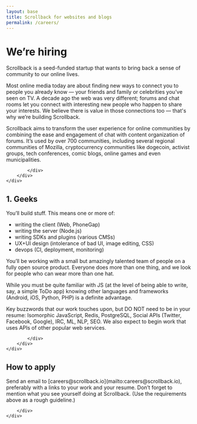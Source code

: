 ```yaml
---
layout: base
title: Scrollback for websites and blogs
permalink: /careers/
---
```


<div class="section campus">
    <div class="container center">
        <div class="row">
            <div class="col">
            
<h1> We’re hiring </h1>
<p>Scrollback is a seed-funded startup that wants to bring back a sense of community
to our online lives.</p>

<p>Most online media today are about finding new ways to connect you to people you already know — your friends and family or celebrities you’ve seen on TV. A decade ago the web was very different; forums and chat rooms let you connect with interesting new people who happen to share your interests. We believe there is value in those connections too — that's why we’re building Scrollback.</p>

<p>Scrollback aims to transform the user experience for online communities by combining the ease and engagement of chat with content organization of forums. It’s used by over 700 communities, including several regional communities of Mozilla, cryptocurrency communities like dogecoin, activist groups, tech conferences, comic blogs, online games and even municipalities.</p>
                
            </div>
        </div>
    </div>
</div>

<div class="section">
    <div class="container">
        <div class="row">
            <div class="col">
            
<h2>1. Geeks</h2>

<p>You’ll build stuff. This means one or more of:</p>
<ul>
    <li>writing the client (Web, PhoneGap)</li>
    <li>writing the server (Node.js)</li>
    <li>writing SDKs and plugins (various CMSs)</li>
    <li>UX+UI design (intolerance of bad UI, image editing, CSS)</li>
    <li>devops (CI, deployment, monitoring)</li>
</ul>

<p>You’ll be working with a small but amazingly talented team of people
on a fully open source product.
Everyone does more than one thing, and we look for people who can wear
more than one hat.</p>

<p>While you must be quite familiar with JS (at the level of being able
to write, say, a simple ToDo app) knowing other languages and frameworks
(Android, iOS, Python, PHP) is a definite advantage.</p>

<p>Key buzzwords that our work touches upon, but DO NOT need to be in
your resume: Isomorphic JavaScript, Redis, PostgreSQL, Social APIs
(Twitter, Facebook, Google), IRC, ML, NLP, SEO. We also expect to
begin work that uses APIs of other popular web services.</p>
                
            </div>
        </div>
    </div>
</div>

<div class="section">
    <div class="container">
        <div class="row">
        
<h2>How to apply</h2>

<p>Send an email to [careers@scrollback.io](mailto:careers@scrollback.io),
preferably with a links to your work and your resume. Don’t forget to
mention what you see yourself doing at Scrollback. (Use the requirements
above as a rough guideline.)</p>

        </div>
    </div>
</div>

